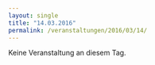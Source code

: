 ```yaml
---
layout: single
title: "14.03.2016"
permalink: /veranstaltungen/2016/03/14/
---
```


Keine Veranstaltung an diesem Tag.
